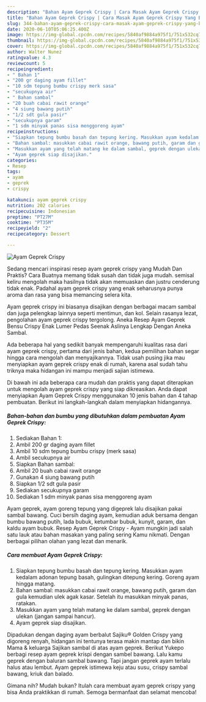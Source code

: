 ```yaml
---
description: "Bahan Ayam Geprek Crispy | Cara Masak Ayam Geprek Crispy Yang Bisa Manjain Lidah"
title: "Bahan Ayam Geprek Crispy | Cara Masak Ayam Geprek Crispy Yang Bisa Manjain Lidah"
slug: 344-bahan-ayam-geprek-crispy-cara-masak-ayam-geprek-crispy-yang-bisa-manjain-lidah
date: 2020-06-10T05:06:25.400Z
image: https://img-global.cpcdn.com/recipes/5840af9884a975f1/751x532cq70/ayam-geprek-crispy-foto-resep-utama.jpg
thumbnail: https://img-global.cpcdn.com/recipes/5840af9884a975f1/751x532cq70/ayam-geprek-crispy-foto-resep-utama.jpg
cover: https://img-global.cpcdn.com/recipes/5840af9884a975f1/751x532cq70/ayam-geprek-crispy-foto-resep-utama.jpg
author: Walter Nunez
ratingvalue: 4.3
reviewcount: 5
recipeingredient:
- " Bahan 1"
- "200 gr daging ayam fillet"
- "10 sdm tepung bumbu crispy merk sasa"
- "secukupnya air"
- " Bahan sambal"
- "20 buah cabai rawit orange"
- "4 siung bawang putih"
- "1/2 sdt gula pasir"
- "secukupnya garam"
- "1 sdm minyak panas sisa menggoreng ayam"
recipeinstructions:
- "Siapkan tepung bumbu basah dan tepung kering. Masukkan ayam kedalam adonan tepung basah, gulingkan ditepung kering. Goreng ayam hingga matang."
- "Bahan sambal: masukkan cabai rawit orange, bawang putih, garam dan gula kemudian ulek agak kasar. Setelah itu masukkan minyak panas, ratakan."
- "Masukkan ayam yang telah matang ke dalam sambal, geprek dengan ulekan (jangan sampai hancur)."
- "Ayam geprek siap disajikan."
categories:
- Resep
tags:
- ayam
- geprek
- crispy

katakunci: ayam geprek crispy 
nutrition: 202 calories
recipecuisine: Indonesian
preptime: "PT27M"
cooktime: "PT35M"
recipeyield: "2"
recipecategory: Dessert

---
```



![Ayam Geprek Crispy](https://img-global.cpcdn.com/recipes/5840af9884a975f1/751x532cq70/ayam-geprek-crispy-foto-resep-utama.jpg)

Sedang mencari inspirasi resep ayam geprek crispy yang Mudah Dan Praktis? Cara Buatnya memang tidak susah dan tidak juga mudah. semisal keliru mengolah maka hasilnya tidak akan memuaskan dan justru cenderung tidak enak. Padahal ayam geprek crispy yang enak seharusnya punya aroma dan rasa yang bisa memancing selera kita.

Ayam geprek crispy ini biasanya disajikan dengan berbagai macam sambal dan juga pelengkap lainnya seperti mentimun, dan kol. Selain rasanya lezat, pengolahan ayam geprek crispy tergolong. Aneka Resep Ayam Geprek Bensu Crispy Enak Lumer Pedas Seenak Aslinya Lengkap Dengan Aneka Sambal.

Ada beberapa hal yang sedikit banyak mempengaruhi kualitas rasa dari ayam geprek crispy, pertama dari jenis bahan, kedua pemilihan bahan segar hingga cara mengolah dan menyajikannya. Tidak usah pusing jika mau menyiapkan ayam geprek crispy enak di rumah, karena asal sudah tahu triknya maka hidangan ini mampu menjadi sajian istimewa.


Di bawah ini ada beberapa cara mudah dan praktis yang dapat diterapkan untuk mengolah ayam geprek crispy yang siap dikreasikan. Anda dapat menyiapkan Ayam Geprek Crispy menggunakan 10 jenis bahan dan 4 tahap pembuatan. Berikut ini langkah-langkah dalam menyiapkan hidangannya.

<!--inarticleads1-->

##### Bahan-bahan dan bumbu yang dibutuhkan dalam pembuatan Ayam Geprek Crispy:

1. Sediakan  Bahan 1:
1. Ambil 200 gr daging ayam fillet
1. Ambil 10 sdm tepung bumbu crispy (merk sasa)
1. Ambil secukupnya air
1. Siapkan  Bahan sambal:
1. Ambil 20 buah cabai rawit orange
1. Gunakan 4 siung bawang putih
1. Siapkan 1/2 sdt gula pasir
1. Sediakan secukupnya garam
1. Sediakan 1 sdm minyak panas sisa menggoreng ayam


Ayam geprek, ayam goreng tepung yang digeprek lalu disajikan pakai sambal bawang. Cuci bersih daging ayam, kemudian aduk bersama dengan bumbu bawang putih, lada bubuk, ketumbar bubuk, kunyit, garam, dan kaldu ayam bubuk. Resep Ayam Geprek Crispy - Ayam mungkin jadi salah satu lauk atau bahan masakan yang paling sering Kamu nikmati. Dengan berbagai pilihan olahan yang lezat dan menarik. 

<!--inarticleads2-->

##### Cara membuat Ayam Geprek Crispy:

1. Siapkan tepung bumbu basah dan tepung kering. Masukkan ayam kedalam adonan tepung basah, gulingkan ditepung kering. Goreng ayam hingga matang.
1. Bahan sambal: masukkan cabai rawit orange, bawang putih, garam dan gula kemudian ulek agak kasar. Setelah itu masukkan minyak panas, ratakan.
1. Masukkan ayam yang telah matang ke dalam sambal, geprek dengan ulekan (jangan sampai hancur).
1. Ayam geprek siap disajikan.


Dipadukan dengan daging ayam berbalut Sajiku® Golden Crispy yang digoreng renyah, hidangan ini tentunya terasa makin mantap dan bikin Mama &amp; keluarga Sajikan sambal di atas ayam geprek. Berikut Yukepo berbagi resep ayam geprek krispi dengan sambel bawang. Lalu kamu geprek dengan baluran sambal bawang. Tapi jangan geprek ayam terlalu halus atau lembut. Ayam geprek istimewa keju atau susu, crispy sambal bawang, kriuk dan balado. 

Gimana nih? Mudah bukan? Itulah cara membuat ayam geprek crispy yang bisa Anda praktikkan di rumah. Semoga bermanfaat dan selamat mencoba!
